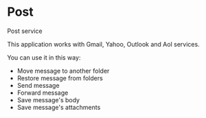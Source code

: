 # Post
Post service

This application works with Gmail, Yahoo, Outlook and Aol services.

You can use it in this way:
* Move message to another folder
* Restore message from folders
* Send message
* Forward message
* Save message's body
* Save message's attachments
